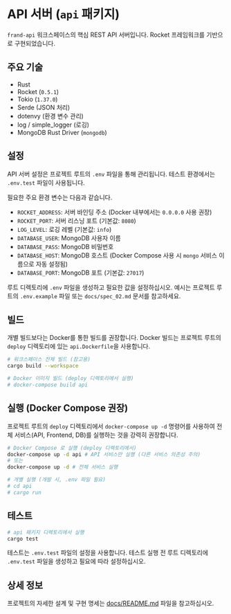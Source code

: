 # API 서버 (`api` 패키지)

`frand-api` 워크스페이스의 핵심 REST API 서버입니다. Rocket 프레임워크를 기반으로 구현되었습니다.

## 주요 기술

*   Rust
*   Rocket (`0.5.1`)
*   Tokio (`1.37.0`)
*   Serde (JSON 처리)
*   dotenvy (환경 변수 관리)
*   log / simple_logger (로깅)
*   MongoDB Rust Driver (`mongodb`)

## 설정

API 서버 설정은 프로젝트 루트의 `.env` 파일을 통해 관리됩니다. 테스트 환경에서는 `.env.test` 파일이 사용됩니다.

필요한 주요 환경 변수는 다음과 같습니다.

*   `ROCKET_ADDRESS`: 서버 바인딩 주소 (Docker 내부에서는 `0.0.0.0` 사용 권장)
*   `ROCKET_PORT`: 서버 리스닝 포트 (기본값: `8080`)
*   `LOG_LEVEL`: 로깅 레벨 (기본값: `info`)
*   `DATABASE_USER`: MongoDB 사용자 이름
*   `DATABASE_PASS`: MongoDB 비밀번호
*   `DATABASE_HOST`: MongoDB 호스트 (Docker Compose 사용 시 `mongo` 서비스 이름으로 자동 설정됨)
*   `DATABASE_PORT`: MongoDB 포트 (기본값: `27017`)

루트 디렉토리에 `.env` 파일을 생성하고 필요한 값을 설정하십시오. 예시는 프로젝트 루트의 `.env.example` 파일 또는 `docs/spec_02.md` 문서를 참고하세요.

## 빌드

개별 빌드보다는 Docker를 통한 빌드를 권장합니다. Docker 빌드는 프로젝트 루트의 `deploy` 디렉토리에 있는 `api.Dockerfile`을 사용합니다.

```bash
# 워크스페이스 전체 빌드 (참고용)
cargo build --workspace

# Docker 이미지 빌드 (deploy 디렉토리에서 실행)
# docker-compose build api
```

## 실행 (Docker Compose 권장)

프로젝트 루트의 `deploy` 디렉토리에서 `docker-compose up -d` 명령어를 사용하여 전체 서비스(API, Frontend, DB)를 실행하는 것을 강력히 권장합니다.

```bash
# Docker Compose 로 실행 (deploy 디렉토리에서)
docker-compose up -d api # API 서비스만 실행 (다른 서비스 의존성 주의)
# 또는
docker-compose up -d # 전체 서비스 실행

# 개별 실행 (개발 시, .env 파일 필요)
# cd api
# cargo run
```

## 테스트

```bash
# api 패키지 디렉토리에서 실행
cargo test
```

테스트는 `.env.test` 파일의 설정을 사용합니다. 테스트 실행 전 루트 디렉토리에 `.env.test` 파일을 생성하고 필요에 따라 설정하십시오.

## 상세 정보

프로젝트의 자세한 설계 및 구현 명세는 [docs/README.md](../../docs/README.md) 파일을 참고하십시오.

